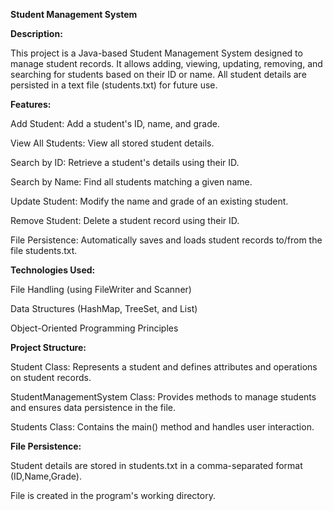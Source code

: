 **Student Management System**

**Description:**

This project is a Java-based Student Management System designed to manage student records. It allows adding, viewing, updating, removing, and searching for students based on their ID or name. All student details are persisted in a text file (students.txt) for future use.

**Features:**

Add Student: Add a student's ID, name, and grade.

View All Students: View all stored student details.

Search by ID: Retrieve a student's details using their ID.

Search by Name: Find all students matching a given name.

Update Student: Modify the name and grade of an existing student.

Remove Student: Delete a student record using their ID.

File Persistence: Automatically saves and loads student records to/from the file students.txt.

**Technologies Used:**

File Handling (using FileWriter and Scanner)

Data Structures (HashMap, TreeSet, and List)

Object-Oriented Programming Principles

**Project Structure:**

Student Class: Represents a student and defines attributes and operations on student records.

StudentManagementSystem Class: Provides methods to manage students and ensures data persistence in the file.

Students Class: Contains the main() method and handles user interaction.

**File Persistence:**

Student details are stored in students.txt in a comma-separated format (ID,Name,Grade).

File is created in the program's working directory.


